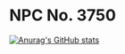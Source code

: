 # NPC No. 3750
[![Anurag's GitHub stats](https://github-readme-stats.vercel.app/api?username=chypay)](https://github.com/anuraghazra/github-readme-stats)
